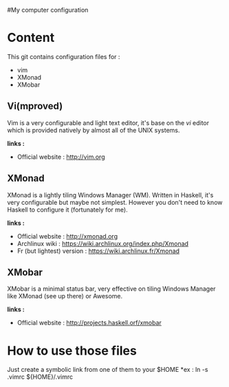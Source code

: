 #My computer configuration

Content
=======
This git contains configuration files for :
+ vim
+ XMonad
+ XMobar

Vi(mproved)
-----------
Vim is a very configurable and light text editor, it's base on the *vi* editor which is provided natively by almost all of the UNIX systems.

**links :**
+ Official website : http://vim.org

XMonad
------
XMonad is a lightly tiling Windows Manager (WM). Written in Haskell, it's very configurable but maybe not simplest. However you don't need to know Haskell to configure it (fortunately for me).

**links :**
+ Official website : http://xmonad.org
+ Archlinux wiki : https://wiki.archlinux.org/index.php/Xmonad
+ Fr (but lightest) version : https://wiki.archlinux.fr/Xmonad


XMobar
------
XMobar is a minimal status bar, very effective on tiling Windows Manager like XMonad (see up there) or Awesome.

**links :**
+ Official website : http://projects.haskell.orf/xmobar


How to use those files
======================
Just create a symbolic link from one of them to your $HOME
*ex : ln -s .vimrc ${HOME}/.vimrc
